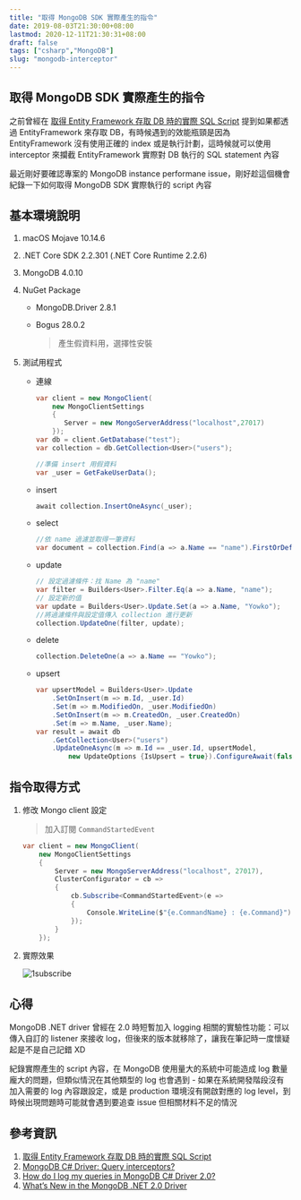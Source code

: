 ```yaml
---
title: "取得 MongoDB SDK 實際產生的指令"
date: 2019-08-03T21:30:00+08:00
lastmod: 2020-12-11T21:30:31+08:00
draft: false
tags: ["csharp","MongoDB"]
slug: "mongodb-interceptor"
---
```


## 取得 MongoDB SDK 實際產生的指令

之前曾經在 [取得 Entity Framework 存取 DB 時的實際 SQL Script](/entityframework-log-sql/) 提到如果都透過 EntityFramework 來存取 DB，有時候遇到的效能瓶頸是因為 EntityFramework 沒有使用正確的 index 或是執行計劃，這時候就可以使用 interceptor 來攔截 EntityFramework 實際對 DB 執行的 SQL statement 內容

最近剛好要確認專案的 MongoDB instance performane issue，剛好趁這個機會紀錄一下如何取得 MongoDB SDK 實際執行的 script 內容

## 基本環境說明

1. macOS Mojave 10.14.6
2. .NET Core SDK 2.2.301 (.NET Core Runtime 2.2.6)
3. MongoDB 4.0.10
4. NuGet Package

    - MongoDB.Driver 2.8.1
    - Bogus 28.0.2

        > 產生假資料用，選擇性安裝

5. 測試用程式

    - 連線

        ```cs
        var client = new MongoClient(
            new MongoClientSettings
            {
               Server = new MongoServerAddress("localhost",27017)
            });
        var db = client.GetDatabase("test");
        var collection = db.GetCollection<User>("users");

        //準備 insert 用假資料
        var _user = GetFakeUserData();
        ```

    - insert

        ```cs
        await collection.InsertOneAsync(_user);
        ```

    - select

        ```cs
        //依 name 過濾並取得一筆資料
        var document = collection.Find(a => a.Name == "name").FirstOrDefault();
        ```

    - update

        ```cs
        // 設定過濾條件：找 Name 為 "name"
        var filter = Builders<User>.Filter.Eq(a => a.Name, "name");
        // 設定新的值
        var update = Builders<User>.Update.Set(a => a.Name, "Yowko");
        //將過濾條件與設定值傳入 collection 進行更新
        collection.UpdateOne(filter, update);
        ```

    - delete

        ```cs
        collection.DeleteOne(a => a.Name == "Yowko");
        ```

    - upsert

        ```cs
        var upsertModel = Builders<User>.Update
            .SetOnInsert(m => m.Id, _user.Id)
            .Set(m => m.ModifiedOn, _user.ModifiedOn)
            .SetOnInsert(m => m.CreatedOn, _user.CreatedOn)
            .Set(m => m.Name, _user.Name);
        var result = await db
            .GetCollection<User>("users")
            .UpdateOneAsync(m => m.Id == _user.Id, upsertModel,
                new UpdateOptions {IsUpsert = true}).ConfigureAwait(false);
        ```

## 指令取得方式

1. 修改 Mongo client 設定

    >加入訂閱 `CommandStartedEvent`

    ```cs
    var client = new MongoClient(
        new MongoClientSettings
        {
            Server = new MongoServerAddress("localhost", 27017),
            ClusterConfigurator = cb =>
            {
                cb.Subscribe<CommandStartedEvent>(e =>
                {
                    Console.WriteLine($"{e.CommandName} : {e.Command}");
                });
            }
        });
    ```

2. 實際效果

    ![1subscribe](https://user-images.githubusercontent.com/3851540/62420447-1940cb00-b6c5-11e9-90e0-8381ff79c85b.png)

## 心得

MongoDB .NET driver 曾經在 2.0 時短暫加入 logging 相關的實驗性功能：可以傳入自訂的 listener 來接收 log，但後來的版本就移除了，讓我在筆記時一度懷疑起是不是自己記錯 XD

紀錄實際產生的 script 內容，在 MongoDB 使用量大的系統中可能造成 log 數量龐大的問題，但類似情況在其他類型的 log 也會遇到 - 如果在系統開發階段沒有加入需要的 log 內容跟設定，或是 production 環境沒有開啟對應的 log level，到時候出現問題時可能就會遇到要追查 issue 但相關材料不足的情況

## 參考資訊

1. [取得 Entity Framework 存取 DB 時的實際 SQL Script](/entityframework-log-sql/)
2. [MongoDB C# Driver: Query interceptors?](https://stackoverflow.com/questions/48947260/mongodb-c-sharp-driver-query-interceptors)
3. [How do I log my queries in MongoDB C# Driver 2.0?](https://stackoverflow.com/questions/30333925/how-do-i-log-my-queries-in-mongodb-c-sharp-driver-2-0)
4. [What’s New in the MongoDB .NET 2.0 Driver](http://mongodb.github.io/mongo-csharp-driver/2.0/what_is_new/#logging)
